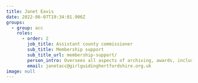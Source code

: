 ```yaml
---
title: Janet Eavis
date: 2022-06-07T19:34:01.906Z
groups:
  - group: acc
    roles:
      - order: 2
        job_title: Assistant county commissioner
        sub_title: Membership support
        sub_title_url: membership-support/
        person_intro: Oversees all aspects of archiving, awards, inclusion, Inspire, membership systems, finance, commissioner support, county property management and young leader support.
        email: janetacc@girlguidinghertfordshire.org.uk
image: null
---
```

